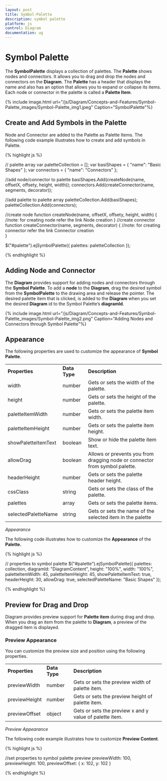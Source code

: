 ```yaml
---
layout: post
title: Symbol-Palette
description: symbol palette
platform: js
control: Diagram
documentation: ug
---
```


# Symbol Palette

The **SymbolPalette** displays a collection of palettes. The **Palette** shows nodes and connectors. It allows you to drag and drop the nodes and connectors on the **Diagram**. The **Palette** has a header that displays the name and also has an option that allows you to expand or collapse its items. Each node or connector in the palette is called a **Palette Item**.

{% include image.html url="/js/Diagram/Concepts-and-Features/Symbol-Palette_images/Symbol-Palette_img1.jpeg" Caption="SymbolPalette"%}

## Create and Add Symbols in the Palette

Node and Connector are added to the Palette as Palette Items. The following code example illustrates how to create and add symbols in Palette.

{% highlight js %}

// palette array
var paletteCollection = [];
var basiShapes = { "name": "Basic Shapes" };
var connectors = { "name": "Connectors" };

//add node/connector to palette
basiShapes.Add(createNode(name, offsetX, offsety, height, width));
connectors.Add(createConnector(name, segments, decorator));

//add palette to palette array
paletteCollection.Add(basiShapes);
paletteCollection.Add(connectors);

//create node
function createNode(name, offsetX, offsety, height, width) {
//note: for creating node refer the link Node creation
}
//create connector
function createConnector(name, segments, decorator) {
//note: for creating connector refer the link Connector creation    
}

$("#palette").ejSymbolPalette({ palettes: paletteCollection });

{% endhighlight %}

## Adding Node and Connector

The **Diagram** provides support for adding nodes and connectors through the **Symbol Palette**. To add a **node** to the **Diagram**, drag the desired symbol from the **SymbolPalette** to the drawing area and release the pointer. The desired palette item that is clicked, is added to the **Diagram** when you set the desired **Diagram** id to the Symbol Palette’s **diagramId**.

{% include image.html url="/js/Diagram/Concepts-and-Features/Symbol-Palette_images/Symbol-Palette_img2.png" Caption="Adding Nodes and Connectors through Symbol Palette"%}

## Appearance

The following properties are used to customize the appearance of **Symbol Palette**.

<table>
<tr>
<td>
<b>Properties</b></td><td>
<b>Data Type</b></td><td>
<b>Description</b></td></tr>
<tr>
<td>
width</td><td>
number</td><td>
Gets or sets the width of the palette.</td></tr>
<tr>
<td>
height</td><td>
number</td><td>
Gets or sets the height of the palette.</td></tr>
<tr>
<td>
paletteItemWidth</td><td>
number</td><td>
Gets or sets the palette item width.</td></tr>
<tr>
<td>
paletteItemHeight</td><td>
number</td><td>
Gets or sets the palette item height.</td></tr>
<tr>
<td>
showPaletteItemText</td><td>
boolean</td><td>
Show or hide the palette item text.</td></tr>
<tr>
<td>
allowDrag</td><td>
boolean</td><td>
Allows or prevents you from dragging node or connector from symbol palette.</td></tr>
<tr>
<td>
headerHeight</td><td>
number</td><td>
Gets or sets the palette header height.</td></tr>
<tr>
<td>
cssClass</td><td>
string</td><td>
Gets or sets the class of the palette.</td></tr>
<tr>
<td>
palettes</td><td>
array</td><td>
Gets or sets the palette items.</td></tr>
<tr>
<td>
selectedPaletteName</td><td>
string</td><td>
Gets or sets the name of the selected item in the palette</td></tr>
</table>

_Appearance_

The following code illustrates how to customize the **Appearance** of the **Palette.**

{% highlight js %}

// properties to symbol palette
$("#palette").ejSymbolPalette({ 
       palettes: collection,
       diagramId: "DiagramContent",
       height: "100%",
       width: "100%",
       paletteItemWidth: 45,
       paletteItemHeight: 45,
       showPaletteItemText: true,
       headerHeight: 30,
       allowDrag: true,
       selectedPaletteName: "Basic Shapes"
}); 

{% endhighlight %}

## Preview for Drag and Drop

Diagram provides preview support for **Palette item** during drag and drop. When you drag an item from the palette to **Diagram**, a preview of the dragged item is displayed.

### Preview Appearance

You can customize the preview size and position using the following properties.

<table>
<tr>
<td>
<b>Properties</b></td><td>
<b>Data Type</b></td><td>
<b>Description</b></td></tr>
<tr>
<td>
previewWidth</td><td>
number</td><td>
Gets or sets the preview width of palette item.</td></tr>
<tr>
<td>
previewHeight</td><td>
number</td><td>
Gets or sets the preview height of palette item.</td></tr>
<tr>
<td>
previewOffset</td><td>
object</td><td>
Gets or sets the preview x and y value of palette item.</td></tr>
</table>

_Preview Appearance_

The following code example illustrates how to customize **Preview Content**.

{% highlight js %}

  //set properties to symbol palette preview
  previewWidth: 100,
  previewHeight: 100,
  previewOffset: { x: 102, y: 102 }

{% endhighlight %}
